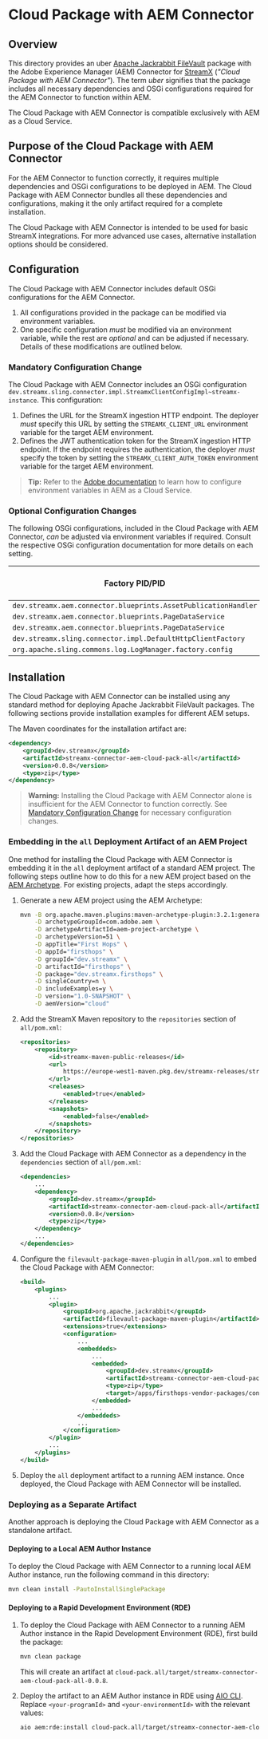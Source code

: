 # Cloud Package with AEM Connector

## Overview

This directory provides an uber [Apache Jackrabbit FileVault](https://jackrabbit.apache.org/filevault/index.html) package with the Adobe Experience Manager (AEM) Connector for [StreamX](https://www.streamx.dev/StreamX) (*"Cloud Package with AEM Connector"*). The term _uber_ signifies that the package includes all necessary dependencies and OSGi configurations required for the AEM Connector to function within AEM.

The Cloud Package with AEM Connector is compatible exclusively with AEM as a Cloud Service.

## Purpose of the Cloud Package with AEM Connector

For the AEM Connector to function correctly, it requires multiple dependencies and OSGi configurations to be deployed in AEM. The Cloud Package with AEM Connector bundles all these dependencies and configurations, making it the only artifact required for a complete installation.

The Cloud Package with AEM Connector is intended to be used for basic StreamX integrations. For more advanced use cases, alternative installation options should be considered.

## Configuration

The Cloud Package with AEM Connector includes default OSGi configurations for the AEM Connector.

1. All configurations provided in the package can be modified via environment variables.
2. One specific configuration _must_ be modified via an environment variable, while the rest are _optional_ and can be adjusted if necessary. Details of these modifications are outlined below.

### Mandatory Configuration Change

The Cloud Package with AEM Connector includes an OSGi configuration `dev.streamx.sling.connector.impl.StreamxClientConfigImpl~streamx-instance`. This configuration:
1. Defines the URL for the StreamX ingestion HTTP endpoint. The deployer _must_ specify this URL by setting the `STREAMX_CLIENT_URL` environment variable for the target AEM environment.
2. Defines the JWT authentication token for the StreamX ingestion HTTP endpoint. If the endpoint requires the authentication, the deployer _must_ specify the token by setting the `STREAMX_CLIENT_AUTH_TOKEN` environment variable for the target AEM environment.

> **Tip:** Refer to the [Adobe documentation](https://experienceleague.adobe.com/en/docs/experience-manager-cloud-service/content/implementing/using-cloud-manager/environment-variables) to learn how to configure environment variables in AEM as a Cloud Service.

### Optional Configuration Changes

The following OSGi configurations, included in the Cloud Package with AEM Connector, _can_ be adjusted via environment variables if required. Consult the respective OSGi configuration documentation for more details on each setting.

| Factory PID/PID                                                 | Property name in OSGi configuration  | Name of corresponding environment variable | Default value set by the Cloud Package with AEM Connector |
|-----------------------------------------------------------------|--------------------------------------|--------------------------------------------|-----------------------------------------------------------|
| `dev.streamx.aem.connector.blueprints.AssetPublicationHandler`  | `assets.path.regexp`                 | `ASSETS_PATH_REGEXP`                       | `^/content/dam/.+`                                        |
| `dev.streamx.aem.connector.blueprints.PageDataService`          | `pages.path.regexp`                  | `PAGES_PATH_REGEXP`                        | `^/content/.+`                                            |
| `dev.streamx.aem.connector.blueprints.PageDataService`          | `templates.path.regexp`              | `TEMPLATES_PATH_REGEXP`                    | `^/conf/[^/]+/templates/.*$`                                            |
| `dev.streamx.sling.connector.impl.DefaultHttpClientFactory`     | `insecure`                           | `STREAMX_CLIENT_INSECURE`                  | `false`                                                   |
| `org.apache.sling.commons.log.LogManager.factory.config`        | `org.apache.sling.commons.log.level` | `STREAMX_LOG_LEVEL`                        | `WARN`                                                    |

## Installation

The Cloud Package with AEM Connector can be installed using any standard method for deploying Apache Jackrabbit FileVault packages. The following sections provide installation examples for different AEM setups.

The Maven coordinates for the installation artifact are:

```xml
<dependency>
    <groupId>dev.streamx</groupId>
    <artifactId>streamx-connector-aem-cloud-pack-all</artifactId>
    <version>0.0.8</version>
    <type>zip</type>
</dependency>
```

> **Warning:** Installing the Cloud Package with AEM Connector alone is insufficient for the AEM Connector to function correctly. See [Mandatory Configuration Change](#mandatory-configuration-change) for necessary configuration changes.

### Embedding in the `all` Deployment Artifact of an AEM Project

One method for installing the Cloud Package with AEM Connector is embedding it in the `all` deployment artifact of a standard AEM project. The following steps outline how to do this for a new AEM project based on the [AEM Archetype](https://github.com/adobe/aem-project-archetype). For existing projects, adapt the steps accordingly.

1. Generate a new AEM project using the AEM Archetype:

    ```bash
    mvn -B org.apache.maven.plugins:maven-archetype-plugin:3.2.1:generate \
        -D archetypeGroupId=com.adobe.aem \
        -D archetypeArtifactId=aem-project-archetype \
        -D archetypeVersion=51 \
        -D appTitle="First Hops" \
        -D appId="firsthops" \
        -D groupId="dev.streamx" \
        -D artifactId="firsthops" \
        -D package="dev.streamx.firsthops" \
        -D singleCountry=n \
        -D includeExamples=y \
        -D version="1.0-SNAPSHOT" \
        -D aemVersion="cloud"
    ```

2. Add the StreamX Maven repository to the `repositories` section of `all/pom.xml`:

    ```xml
    <repositories>
        <repository>
            <id>streamx-maven-public-releases</id>
            <url>
                https://europe-west1-maven.pkg.dev/streamx-releases/streamx-maven-public-releases
            </url>
            <releases>
                <enabled>true</enabled>
            </releases>
            <snapshots>
                <enabled>false</enabled>
            </snapshots>
        </repository>
    </repositories>
    ```

3. Add the Cloud Package with AEM Connector as a dependency in the `dependencies` section of `all/pom.xml`:

    ```xml
    <dependencies>
        ...
        <dependency>
            <groupId>dev.streamx</groupId>
            <artifactId>streamx-connector-aem-cloud-pack-all</artifactId>
            <version>0.0.8</version>
            <type>zip</type>
        </dependency>
        ...
    </dependencies>
    ```

4. Configure the `filevault-package-maven-plugin` in `all/pom.xml` to embed the Cloud Package with AEM Connector:

    ```xml
    <build>
        <plugins>
            ...
            <plugin>
                <groupId>org.apache.jackrabbit</groupId>
                <artifactId>filevault-package-maven-plugin</artifactId>
                <extensions>true</extensions>
                <configuration>
                    ...
                    <embeddeds>
                        ...
                        <embedded>
                            <groupId>dev.streamx</groupId>
                            <artifactId>streamx-connector-aem-cloud-pack-all</artifactId>
                            <type>zip</type>
                            <target>/apps/firsthops-vendor-packages/content/install</target>
                        </embedded>
                        ...
                    </embeddeds>
                    ...
                </configuration>
            </plugin>
            ...
        </plugins>
    </build>
    ```

5. Deploy the `all` deployment artifact to a running AEM instance. Once deployed, the Cloud Package with AEM Connector will be installed.

### Deploying as a Separate Artifact

Another approach is deploying the Cloud Package with AEM Connector as a standalone artifact.

#### Deploying to a Local AEM Author Instance

To deploy the Cloud Package with AEM Connector to a running local AEM Author instance, run the following command in this directory:

```bash
mvn clean install -PautoInstallSinglePackage
```

#### Deploying to a Rapid Development Environment (RDE)

1. To deploy the Cloud Package with AEM Connector to a running AEM Author instance in the Rapid Development Environment (RDE), first build the package:

    ```bash
    mvn clean package
    ```

   This will create an artifact at `cloud-pack.all/target/streamx-connector-aem-cloud-pack-all-0.0.8`.

2. Deploy the artifact to an AEM Author instance in RDE using [AIO CLI](https://experienceleague.adobe.com/en/docs/experience-manager-learn/cloud-service/local-development-environment-set-up/development-tools#aio-cli). Replace `<your-programId>` and `<your-environmentId>` with the relevant values:

    ```bash
    aio aem:rde:install cloud-pack.all/target/streamx-connector-aem-cloud-pack-all-0.0.8.zip --programId <your-programId> --environmentId <your-environmentId>
    ```
